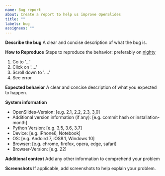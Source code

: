 ```yaml
---
name: Bug report
about: Create a report to help us improve OpenSlides
title: ""
labels: bug
assignees: ""
---
```


**Describe the bug**
A clear and concise description of what the bug is.

**How to Reproduce**
Steps to reproduce the behavior: preferably on [nighty](https://nightly.demo.openslides.org)

1. Go to '...'
2. Click on '....'
3. Scroll down to '....'
4. See error

**Expected behavior**
A clear and concise description of what you expected to happen.

**System information**

- OpenSlides-Version: [e.g. 2.1, 2.2, 2.3, 3,0]
- Additional version information (if any): [e.g. commit hash or installation-month]
- Python Version: [e.g. 3,5, 3.6, 3.7]
- Device: [e.g. iPhone6, Notebook]
- OS: [e.g. Andoird 7, iOS8.1, Windows 10]
- Browser: [e.g. chrome, firefox, opera, edge, safari]
- Browser-Version: [e.g. 22]

**Additional context**
Add any other information to comprehend your problem

**Screenshots**
If applicable, add screenshots to help explain your problem.
